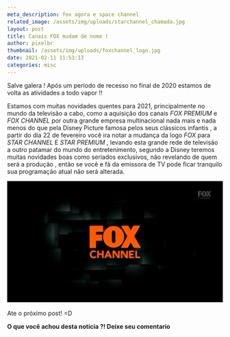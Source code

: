 ```yaml
---
meta_description: fox agora e space channel
related_image: /assets/img/uploads/starchannel_chamada.jpg
layout: post
title: Canais FOX mudam de nome !
author: pixelbr
thumbnail: /assets/img/uploads/foxchannel_logo.jpg
date: 2021-02-11 11:53:13
categories: misc
---
```

Salve galera ! Após um período de recesso no final de 2020 estamos de volta as atividades a todo vapor !!

Estamos com muitas novidades quentes para 2021, principalmente no mundo da televisão a cabo, como a aquisição  dos canais *FOX PREMIUM* e *FOX CHANNEL*  por outra grande empresa multinacional nada mais e nada menos do que pela Disney Picture famosa pelos seus clássicos infantis , a partir do dia 22 de fevereiro você  ira notar  a mudança da logo *FOX* para *STAR CHANNEL* E  *STAR PREMIUM*  , levando esta grande rede de televisão a outro patamar do mundo do entretenimento, segundo a Disney teremos muitas novidades boas como seriados exclusivos, não revelando de quem será a produção , então se você e fã da emissora de TV  pode ficar tranquilo sua programação atual não será alterada.

![Netlify CMS Screenshot](/assets/img/uploads/foxchannel_logo.jpg)

 Ate o próximo post! =D

**O que você achou desta noticia ?! Deixe seu comentario**

